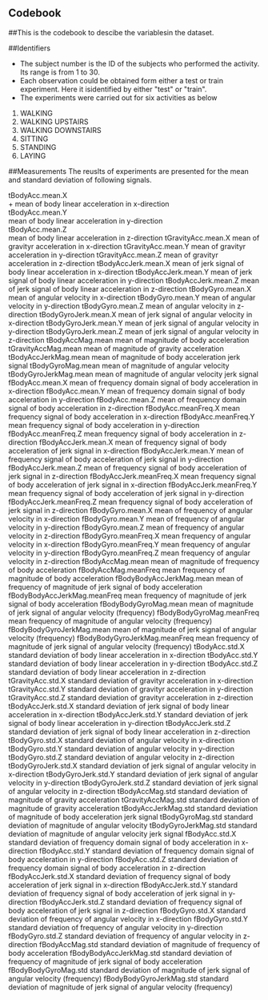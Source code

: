 ## Codebook  
##This is the codebook to descibe the variablesin the dataset.


##Identifiers

* The subject number is the ID of the subjects who performed the activity. Its range is from 1 to 30.
* Each observation could be obtained form either a test or train experiment. Here it isidentified by either "test" or "train".  
* The experiments were carried out for six activities as below    
1. WALKING
2. WALKING UPSTAIRS
3. WALKING DOWNSTAIRS
4. SITTING
5. STANDING
6. LAYING


##Measurements
The reuslts of experiments are presented for the mean and standard deviation of following signals.

tBodyAcc.mean.X  
	+ mean of body linear acceleration in x-direction  
tBodyAcc.mean.Y  
    mean of body linear acceleration in y-direction  
tBodyAcc.mean.Z  
    mean of body linear acceleration in z-direction
tGravityAcc.mean.X
	    mean of gravityr acceleration in x-direction
tGravityAcc.mean.Y
	mean of gravityr acceleration in y-direction
tGravityAcc.mean.Z
	mean of gravityr acceleration in z-direction
tBodyAccJerk.mean.X 
	mean of jerk signal of body linear acceleration in x-direction
tBodyAccJerk.mean.Y
	mean of jerk signal of body linear acceleration in y-direction
tBodyAccJerk.mean.Z
	mean of jerk signal of body linear acceleration in z-direction
tBodyGyro.mean.X
	mean of angular velocity in x-direction
tBodyGyro.mean.Y
	mean of angular velocity in y-direction
tBodyGyro.mean.Z
	mean of angular velocity in z-direction
tBodyGyroJerk.mean.X
	mean of jerk signal of angular velocity in x-direction
tBodyGyroJerk.mean.Y
	mean of jerk signal of angular velocity in y-direction
tBodyGyroJerk.mean.Z
	mean of jerk signal of angular velocity in z-direction
tBodyAccMag.mean
	mean of magnitude of body acceleration
tGravityAccMag.mean
	mean of magnitude of gravity acceleration
tBodyAccJerkMag.mean
	mean of magnitude of body acceleration jerk signal
tBodyGyroMag.mean
	mean of magnitude of angular velocity
tBodyGyroJerkMag.mean
	mean of magnitude of angular velocity jerk signal
fBodyAcc.mean.X
	mean of frequency domain signal of body acceleration in x-direction
fBodyAcc.mean.Y
	mean of frequency domain signal of body acceleration in y-direction
fBodyAcc.mean.Z
	mean of frequency domain signal of body acceleration in z-direction
fBodyAcc.meanFreq.X
	mean frequency signal of body acceleration in x-direction
fBodyAcc.meanFreq.Y
	mean frequency signal of body acceleration in y-direction
fBodyAcc.meanFreq.Z
	mean frequency signal of body acceleration in z-direction
fBodyAccJerk.mean.X
	mean of frequency signal of body acceleration of jerk signal in x-direction
fBodyAccJerk.mean.Y
	mean of frequency signal of body acceleration of jerk signal in y-direction
fBodyAccJerk.mean.Z
	mean of frequency signal of body acceleration of jerk signal in z-direction
fBodyAccJerk.meanFreq.X
	mean frequency signal of body acceleration of jerk signal in x-direction
fBodyAccJerk.meanFreq.Y
	mean frequency signal of body acceleration of jerk signal in y-direction
fBodyAccJerk.meanFreq.Z
	mean frequency signal of body acceleration of jerk signal in z-direction
fBodyGyro.mean.X
	mean of frequency of angular velocity in x-direction
fBodyGyro.mean.Y
	mean of frequency of angular velocity in y-direction
fBodyGyro.mean.Z
	mean of frequency of angular velocity in z-direction
fBodyGyro.meanFreq.X
	mean frequency of angular velocity in x-direction
fBodyGyro.meanFreq.Y
	mean frequency of angular velocity in y-direction
fBodyGyro.meanFreq.Z
	mean frequency of angular velocity in z-direction
fBodyAccMag.mean
	mean of magnitude of frequency of body acceleration
fBodyAccMag.meanFreq
	mean frequency of magnitude of body acceleration
fBodyBodyAccJerkMag.mean
	mean of frequency of magnitude of jerk signal of body acceleration
fBodyBodyAccJerkMag.meanFreq
	mean frequency of magnitude of jerk signal of body acceleration
fBodyBodyGyroMag.mean
	mean of magnitude of jerk signal of angular velocity (frequency)
fBodyBodyGyroMag.meanFreq
	mean frequency of magnitude of angular velocity (frequency)
fBodyBodyGyroJerkMag.mean
	mean of magnitude of jerk signal of angular velocity (frequency)
fBodyBodyGyroJerkMag.meanFreq
	mean frequency of magnitude of jerk signal of angular velocity (frequency)
tBodyAcc.std.X
	standard deviation of body linear acceleration in x-direction
tBodyAcc.std.Y
	standard deviation of body linear acceleration in y-direction
tBodyAcc.std.Z
	standard deviation of body linear acceleration in z-direction
tGravityAcc.std.X
	standard deviation of gravityr acceleration in x-direction
tGravityAcc.std.Y
	standard deviation of gravityr acceleration in y-direction
tGravityAcc.std.Z
	standard deviation of gravityr acceleration in z-direction
tBodyAccJerk.std.X
	standard deviation of jerk signal of body linear acceleration in x-direction
tBodyAccJerk.std.Y
	standard deviation of jerk signal of body linear acceleration in y-direction
tBodyAccJerk.std.Z
	standard deviation of jerk signal of body linear acceleration in z-direction
tBodyGyro.std.X
	standard deviation of angular velocity in x-direction
tBodyGyro.std.Y
	standard deviation of angular velocity in y-direction
tBodyGyro.std.Z
	standard deviation of angular velocity in z-direction
tBodyGyroJerk.std.X
	standard deviation of jerk signal of angular velocity in x-direction
tBodyGyroJerk.std.Y
	standard deviation of jerk signal of angular velocity in y-direction
tBodyGyroJerk.std.Z
	standard deviation of jerk signal of angular velocity in z-direction
tBodyAccMag.std
	standard deviation of magnitude of gravity acceleration
tGravityAccMag.std
	standard deviation of magnitude of gravity acceleration
tBodyAccJerkMag.std
	standard deviation of magnitude of body acceleration jerk signal
tBodyGyroMag.std
	standard deviation of magnitude of angular velocity
tBodyGyroJerkMag.std
	standard deviation of magnitude of angular velocity jerk signal
fBodyAcc.std.X
	standard deviation of frequency domain signal of body acceleration in x-direction
fBodyAcc.std.Y
	standard deviation of frequency domain signal of body acceleration in y-direction
fBodyAcc.std.Z
	standard deviation of frequency domain signal of body acceleration in z-direction
fBodyAccJerk.std.X
	standard deviation of frequency signal of body acceleration of jerk signal in x-direction
fBodyAccJerk.std.Y
	standard deviation of frequency signal of body acceleration of jerk signal in y-direction
fBodyAccJerk.std.Z
	standard deviation of frequency signal of body acceleration of jerk signal in z-direction
fBodyGyro.std.X
	standard deviation of frequency of angular velocity in x-direction
fBodyGyro.std.Y
	standard deviation of frequency of angular velocity in y-direction
fBodyGyro.std.Z
	standard deviation of frequency of angular velocity in z-direction
fBodyAccMag.std
	standard deviation of magnitude of frequency of body acceleration
fBodyBodyAccJerkMag.std
	standard deviation of frequency of magnitude of jerk signal of body acceleration
fBodyBodyGyroMag.std
	standard deviation of magnitude of jerk signal of angular velocity (frequency)
fBodyBodyGyroJerkMag.std
	standard deviation of magnitude of jerk signal of angular velocity (frequency)
